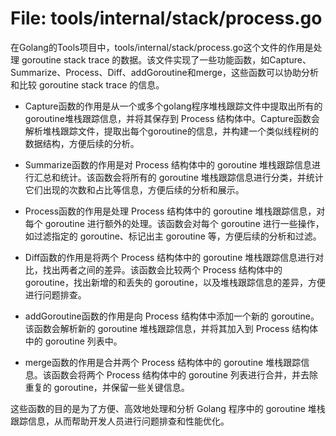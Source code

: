 # File: tools/internal/stack/process.go

在Golang的Tools项目中，tools/internal/stack/process.go这个文件的作用是处理 goroutine stack trace 的数据。该文件实现了一些功能函数，如Capture、Summarize、Process、Diff、addGoroutine和merge，这些函数可以协助分析和比较 goroutine stack trace 的信息。

- Capture函数的作用是从一个或多个golang程序堆栈跟踪文件中提取出所有的goroutine堆栈跟踪信息，并将其保存到 Process 结构体中。Capture函数会解析堆栈跟踪文件，提取出每个goroutine的信息，并构建一个类似线程树的数据结构，方便后续的分析。

- Summarize函数的作用是对 Process 结构体中的 goroutine 堆栈跟踪信息进行汇总和统计。该函数会将所有的 goroutine 堆栈跟踪信息进行分类，并统计它们出现的次数和占比等信息，方便后续的分析和展示。

- Process函数的作用是处理 Process 结构体中的 goroutine 堆栈跟踪信息，对每个 goroutine 进行额外的处理。该函数会对每个 goroutine 进行一些操作，如过滤指定的 goroutine、标记出主 goroutine 等，方便后续的分析和过滤。

- Diff函数的作用是将两个 Process 结构体中的 goroutine 堆栈跟踪信息进行对比，找出两者之间的差异。该函数会比较两个 Process 结构体中的 goroutine，找出新增的和丢失的 goroutine，以及堆栈跟踪信息的差异，方便进行问题排查。

- addGoroutine函数的作用是向 Process 结构体中添加一个新的 goroutine。该函数会解析新的 goroutine 堆栈跟踪信息，并将其加入到 Process 结构体中的 goroutine 列表中。

- merge函数的作用是合并两个 Process 结构体中的 goroutine 堆栈跟踪信息。该函数会将两个 Process 结构体中的 goroutine 列表进行合并，并去除重复的 goroutine，并保留一些关键信息。

这些函数的目的是为了方便、高效地处理和分析 Golang 程序中的 goroutine 堆栈跟踪信息，从而帮助开发人员进行问题排查和性能优化。

